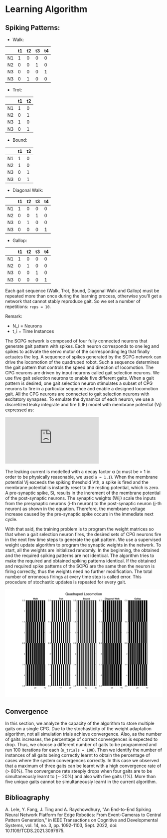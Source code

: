 Learning Algorithm
==========================================

Spiking Patterns:
--------------------------------

* Walk: 

|    |t1 |t2 |t3 |t4 |
|----|---|---|---|---|
| N1 | 1 | 0 | 0 | 0 |
| N2 | 0 | 0 | 1 | 0 |
| N3 | 0 | 0 | 0 | 1 |
| N3 | 0 | 1 | 0 | 0 |
   
* Trot:

|    |t1 |t2 |
|----|---|---|
| N1 | 1 | 0 | 
| N2 | 0 | 1 | 
| N3 | 1 | 0 |
| N3 | 0 | 1 | 

* Bound:

|    |t1 |t2 |
|----|---|---|
| N1 | 1 | 0 | 
| N2 | 1 | 0 | 
| N3 | 0 | 1 |
| N3 | 0 | 1 | 
 
* Diagonal Walk:

|    |t1 |t2 |t3 |t4 |
|----|---|---|---|---|
| N1 | 1 | 0 | 0 | 0 |
| N2 | 0 | 0 | 1 | 0 |
| N3 | 0 | 1 | 0 | 0 |
| N3 | 0 | 0 | 0 | 1 |

* Gallop: 

|    |t1 |t2 |t3 |t4 |
|----|---|---|---|---|
| N1 | 1 | 0 | 0 | 0 |
| N2 | 0 | 1 | 0 | 0 |
| N3 | 0 | 0 | 1 | 0 |
| N3 | 0 | 0 | 0 | 1 |

Each gait sequence (Walk, Trot, Bound, Diagonal Walk and Gallop) must be repeated more than once during the learning process, otherwise you'll get a network that cannot stably reproduce gait. So we set a number of repetitions: ```reps = 10```.

Remark: 

* N_i = Neurons
* t_i = Time Instances

The SCPG network is composed of four fully connected neurons that generate gait pattern with spikes. Each neuron corresponds to one leg and spikes to activate the servo motor of the corresponding leg that finally actuates the leg. A sequence of spikes generated by the SCPG network can drive the locomotion of the quadruped robot. Such a sequence determines the gait pattern that controls the speed and direction of locomotion. The CPG neurons are driven by input neurons called gait selection neurons. We use five gait selection neurons to enable five different gaits. When a gait pattern is desired, one gait selection neuron stimulates a subset of CPG neurons to fire in a particular sequence and enable a designed locomotion gait. All the CPG neurons are connected to gait selection neurons with excitatory synapses. To emulate the dynamics of each neuron, we use a discretized leaky integrate and fire (LIF) model with membrane potential (Vj) expressed as:

![](https://latex.codecogs.com/png.latex?%5Cbg_white%20Vj%5Bt&plus;1%5D%20%3D%20%5Cfrac%7BVj%5Bt%5D%7D%7B%5Calpha%7D%20&plus;%20%5Csum_%7Bi%7DW_i_jS_i%5Bt%5D) 

The leaking current is modelled with a decay factor α (α must be > 1 in order to be physically reasonable, we used ```α = 1.1```). When the membrane potential Vj exceeds the spiking threshold Vth, a spike is fired and the membrane potential is instantly reset to the resting potential, which is zero. A pre-synaptic spike, Si,  results in the increment of the membrane potential of the post-synaptic neurons. The synaptic weights (Wij) scale the inputs from the presynaptic neurons (i-th neuron) to the post-synaptic neuron (j-th neuron) as shown in the equation. Therefore, the membrane voltage increase caused by the pre-synaptic spike occurs in the immediate next cycle. 

With that said, the training problem is to program the weight matrices so that when a gait selection neuron fires, the desired sets of CPG neurons fire in the next few time steps to generate the gait pattern. We use a supervised weight update algorithm to program the synaptic weights in the network. To start, all the weights are initialized randomly. In the beginning, the obtained and the required spiking patterns are not identical. The algorithm tries to make the required and
obtained spiking patterns identical. If the obtained and required spike patterns of the SCPG are the same then the neuron is firing correctly, thus the weights need no further modification. The total number of erroneous firings at every time step is called error. This procedure of stochastic updates is repeated for every gait.

![](images/Gaits.png)

Convergence
-------------------

In this section, we analyze the capacity of the algorithm to store multiple gaits on a single CPG. Due to the stochasticity of the weight adaptation algorithm, not all simulation trials achieve convergence. Also, as the number of gaits increases, the percentage of correct convergences is expected to drop. Thus, we choose a different number of gaits to be programmed and run 100 iterations for each (```n_trials = 100```). Then we identify the number of instances of all gaits being correctly learnt to obtain the percentage of cases where the system convergences correctly. In this case we observed that a maximum of three gaits can be learnt with a high convergence
rate of (> 80%). The convergence rate steeply drops when four gaits are to be simultaneously learnt to (∼ 20%) and also with five gaits (1%). More than five unique gaits cannot be simultaneously learnt in the current algorithm.

 


Biblioagraphy
-----------------

A. Lele, Y. Fang, J. Ting and A. Raychowdhury, "An End-to-End Spiking Neural Network Platform for Edge Robotics: From Event-Cameras to Central Pattern Generation," in IEEE Transactions on Cognitive and Developmental Systems, vol. 14, no. 3, pp. 1092-1103, Sept. 2022, doi: 10.1109/TCDS.2021.3097675.
